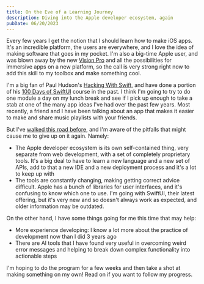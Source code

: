 ```yaml
---
title: On the Eve of a Learning Journey
description: Diving into the Apple developer ecosystem, again
pubDate: 06/20/2023
---
```


Every few years I get the notion that I should learn how to make iOS apps. It's an incredible platform, the users are everywhere, and I love the idea of making software that goes in my pocket. I'm also a big-time Apple user, and was blown away by the new [Vision Pro](https://www.apple.com/apple-vision-pro/) and all the possibilities for immersive apps on a new platform, so the call is very strong right now to add this skill to my toolbox and make something cool.

I'm a big fan of Paul Hudson's [Hacking With Swift](https://www.hackingwithswift.com), and have done a portion of his [100 Days of SwiftUI](https://www.hackingwithswift.com/100/swiftui) course in the past. I think I'm going to try to do one module a day on my lunch break and see if I pick up enough to take a stab at one of the many app ideas I've had over the past few years. Most recently, a friend and I have been talking about an app that makes it easier to make and share music playlists with your friends.

But I've [walked this road before](../app-band), and I'm aware of the pitfalls that might cause me to give up on it again. Namely:

- The Apple developer ecosystem is its own self-contained thing, very separate from web development, with a set of completely proprietary tools. It's a big deal to have to learn a new language and a new set of APIs, add to that a new IDE and a new deployment process and it's a lot to keep up with
- The tools are constantly changing, making getting correct advice difficult. Apple has a bunch of libraries for user interfaces, and it's confusing to know which one to use. I'm going with SwiftUI, their latest offering, but it's very new and so doesn't always work as expected, and older information may be outdated.

On the other hand, I have some things going for me this time that may help:

- More experience developing: I know a lot more about the practice of development now than I did 3 years ago
- There are AI tools that I have found very useful in overcoming weird error messages and helping to break down complex functionality into actionable steps

I'm hoping to do the program for a few weeks and then take a shot at making something on my own! Read on if you want to follow my progress.
